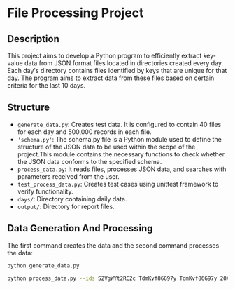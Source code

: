 # File Processing Project

## Description
This project aims to develop a Python program to efficiently extract key-value data from JSON format files located in directories created every day.
Each day's directory contains files identified by keys that are unique for that day. 
The program aims to extract data from these files based on certain criteria for the last 10 days.

## Structure
- `generate_data.py`: Creates test data. It is configured to contain 40 files for each day and 500,000 records in each file.
- `'schema.py'`:  The schema.py file is a Python module used to define the structure of the JSON data to be used within the scope of the project.This module contains the necessary functions to check whether the JSON data conforms to the specified schema.
- `process_data.py`: It reads files, processes JSON data, and searches with parameters received from the user.
- `test_process_data.py`: Creates test cases using unittest framework to verify functionality.
- `days/`: Directory containing daily data.
- `output/`: Directory for report files.

## Data Generation And Processing
The first command creates the data and the second command processes the data:
```bash
python generate_data.py

python process_data.py --ids S2VgWYt2RC2c TdmKvf86G97y TdmKvf86G97y 2OXS6gLzRHNh S2VgWYt2RC2c TdmKvf86G97y TdmKvf86G97y 2OXS6gLzRHNh S2VgWYt2RC2c TdmKvf86G97y TdmKvf86G97y 2OXS6gLzRHNh --attributes val_4 val_7 val_0 val_1 val_8 val_2 val_3
